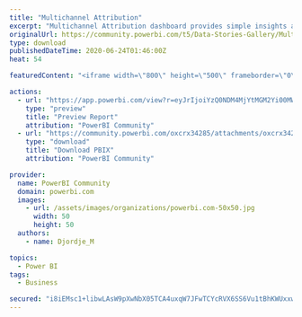 ```yaml
---
title: "Multichannel Attribution"
excerpt: "Multichannel Attribution dashboard provides simple insights about paid and non-paid media performance. You can see top-level data from all your"
originalUrl: https://community.powerbi.com/t5/Data-Stories-Gallery/Multichannel-Attribution/m-p/1178725
type: download
publishedDateTime: 2020-06-24T01:46:00Z
heat: 54

featuredContent: "<iframe width=\"800\" height=\"500\" frameborder=\"0\" src=\"https://app.powerbi.com/view?r=eyJrIjoiYzQ0NDM4MjYtMGM2Yi00MWYwLWFlOTUtMzVkMDZmYjYwNjBlIiwidCI6IjYyYjBiNjRjLTRiNWItNDU5OC04OGZlLTljYTIxNmM1NjdkMiIsImMiOjh9\"></iframe>"

actions:
  - url: "https://app.powerbi.com/view?r=eyJrIjoiYzQ0NDM4MjYtMGM2Yi00MWYwLWFlOTUtMzVkMDZmYjYwNjBlIiwidCI6IjYyYjBiNjRjLTRiNWItNDU5OC04OGZlLTljYTIxNmM1NjdkMiIsImMiOjh9"
    type: "preview"
    title: "Preview Report"
    attribution: "PowerBI Community"
  - url: "https://community.powerbi.com/oxcrx34285/attachments/oxcrx34285/DataStoriesGallery/4142/1/Multichannel%20Attribution%20Dashboard.pbix"
    type: "download"
    title: "Download PBIX"
    attribution: "PowerBI Community"

provider:
  name: PowerBI Community
  domain: powerbi.com
  images:
    - url: /assets/images/organizations/powerbi.com-50x50.jpg
      width: 50
      height: 50
  authors:
    - name: Djordje_M

topics:
  - Power BI
tags:
  - Business

secured: "i8iEMsc1+libwLAsW9pXwNbX05TCA4uxqW7JFwTCYcRVX6SS6Vu1tBhKWUxxwbUydEPUk1vxZzokh7XeNpgBqmncabHdjwBFOvn6cFO62XbzpssTnuV5UhxAywWTjw4XjfaN/OfuYjXe0gX83nWE0ft0uTDLuFJ9RFLgKasd2Mn662MHFM6aTzr6S2XRH66olXmtUpK7ZuyVsBvkrf/5UaZ9fXuPJQPoDM88A4hPekuaESlU+W5+XnMMCPzdRfb1CtdCSiXu0O6KcknkXab8ELUUIsHjcs0YRkyySDdiIbf5H2xQuzxEYYHsr3LvCIYC2HwFTnoi3+obtsG9g7pKLLiVaz7uI0cqBE2j+AO5agmbEqfDlGvyYza8tjQv5NUhI7gHPwsZ2+PPGq2L9tO8Pg==;avngc+gqquB6he78yXVNMg=="
---
```


